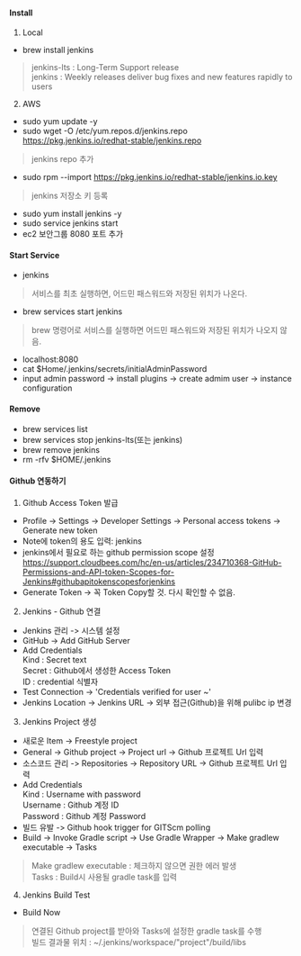 #### Install
1. Local  
- brew install jenkins  
> jenkins-lts : Long-Term Support release  
  jenkins : Weekly releases deliver bug fixes and new features rapidly to users  

2. AWS  
- sudo yum update -y  
- sudo wget -O /etc/yum.repos.d/jenkins.repo https://pkg.jenkins.io/redhat-stable/jenkins.repo  
> jenkins repo 추가  

- sudo rpm --import https://pkg.jenkins.io/redhat-stable/jenkins.io.key  
> jenkins 저장소 키 등록  

- sudo yum install jenkins -y  
- sudo service jenkins start  
- ec2 보안그룹 8080 포트 추가  

#### Start Service
- jenkins  
> 서비스를 최초 실행하면, 어드민 패스워드와 저장된 위치가 나온다.  

- brew services start jenkins  
> brew 명령어로 서비스를 실행하면 어드민 패스워드와 저장된 위치가 나오지 않음.  

- localhost:8080  
- cat $Home/.jenkins/secrets/initialAdminPassword  
- input admin password -> install plugins -> create admim user -> instance configuration   

#### Remove
- brew services list  
- brew services stop jenkins-lts(또는 jenkins)  
- brew remove jenkins  
- rm -rfv $HOME/.jenkins  

#### Github 연동하기
1. Github Access Token 발급  
- Profile -> Settings -> Developer Settings -> Personal access tokens -> Generate new token  
- Note에 token의 용도 입력: jenkins  
- jenkins에서 필요로 하는 github permission scope 설정  
https://support.cloudbees.com/hc/en-us/articles/234710368-GitHub-Permissions-and-API-token-Scopes-for-Jenkins#githubapitokenscopesforjenkins  
- Generate Token -> 꼭 Token Copy할 것. 다시 확인할 수 없음.  

2. Jenkins - Github 연결  
- Jenkins 관리 -> 시스템 설정  
- GitHub -> Add GitHub Server  
- Add Credentials  
  Kind : Secret text  
  Secret : Github에서 생성한 Access Token  
  ID : credential 식별자  
- Test Connection -> 'Credentials verified for user ~'  
- Jenkins Location -> Jenkins URL -> 외부 접근(Github)을 위해 pulibc ip 변경  

3. Jenkins Project 생성  
- 새로운 Item -> Freestyle project  
- General -> Github project -> Project url -> Github 프로젝트 Url 입력  
- 소스코드 관리 -> Repositories -> Repository URL -> Github 프로젝트 Url 입력  
- Add Credentials  
  Kind : Username with password  
  Username : Github 계정 ID  
  Password : Github 계정 Password  
- 빌드 유발 -> Github hook trigger for GITScm polling  
- Build -> Invoke Gradle script -> Use Gradle Wrapper -> Make gradlew executable -> Tasks
> Make gradlew executable : 체크하지 않으면 권한 에러 발생  
> Tasks : Build시 사용될 gradle task를 입력  

4. Jenkins Build Test
- Build Now  
> 연결된 Github project를 받아와 Tasks에 설정한 gradle task를 수행  
  빌드 결과물 위치 : ~/.jenkins/workspace/"project"/build/libs  
